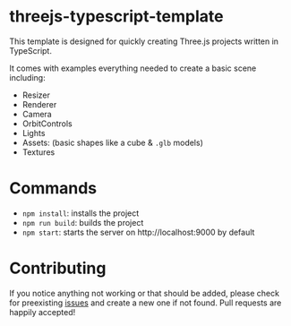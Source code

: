 # threejs-typescript-template

This template is designed for quickly creating Three.js projects written in TypeScript.

It comes with examples everything needed to create a basic scene including:
* Resizer
* Renderer
* Camera
* OrbitControls
* Lights
* Assets: (basic shapes like a cube & `.glb` models)
* Textures

# Commands

* `npm install`: installs the project
* `npm run build`: builds the project
* `npm start`: starts the server on http://localhost:9000 by default

# Contributing

If you notice anything not working or that should be added, please check for preexisting [issues](https://github.com/winstoncooke/threejs-typescript-template/issues) and create a new one if not found. Pull requests are happily accepted!

